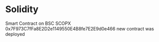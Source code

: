 # Solidity
Smart Contract on BSC
SCOPX 0x7F973C7fFa8E2D2e1149550E4B8fe7E2E9d0e466 new contract was deployed 
